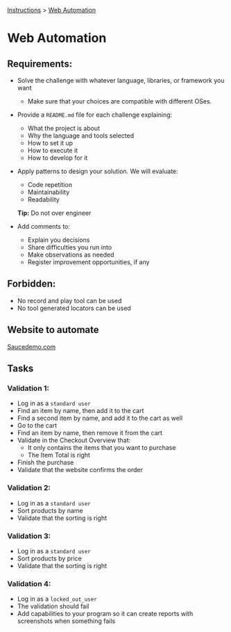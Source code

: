 [Instructions](../INSTRUCTIONS.md) > [Web Automation](Web%20Automation.md)

# Web Automation
## Requirements:
- Solve the challenge with whatever language, libraries, or framework you want
  - Make sure that your choices are compatible with different OSes.
- Provide a `README.md` file for each challenge explaining:
  - What the project is about
  - Why the language and tools selected
  - How to set it up
  - How to execute it
  - How to develop for it
- Apply patterns to design your solution. We will evaluate:
  - Code repetition
  - Maintainability
  - Readability

  **Tip:** Do not over engineer

- Add comments to:
  - Explain you decisions
  - Share difficulties you run into
  - Make observations as needed
  - Register improvement opportunities, if any

## Forbidden:
- No record and play tool can be used
- No tool generated locators can be used

## Website to automate
[Saucedemo.com](https://www.saucedemo.com/)

## Tasks

### Validation 1:
  - Log in as a `standard user`
  - Find an item by name, then add it to the cart
  - Find a second item by name, and add it to the cart as well
  - Go to the cart
  - Find an item by name, then remove it from the cart
  - Validate in the Checkout Overview that:
    - It only contains the items that you want to purchase
    - The Item Total is right
  - Finish the purchase
  - Validate that the website confirms the order

### Validation 2:
  - Log in as a `standard user`
  - Sort products by name
  - Validate that the sorting is right

### Validation 3:
  - Log in as a `standard user`
  - Sort products by price
  - Validate that the sorting is right

### Validation 4:
  - Log in as a `locked_out_user`
  - The validation should fail
  - Add capabilities to your program so it can create reports with screenshots when something fails
